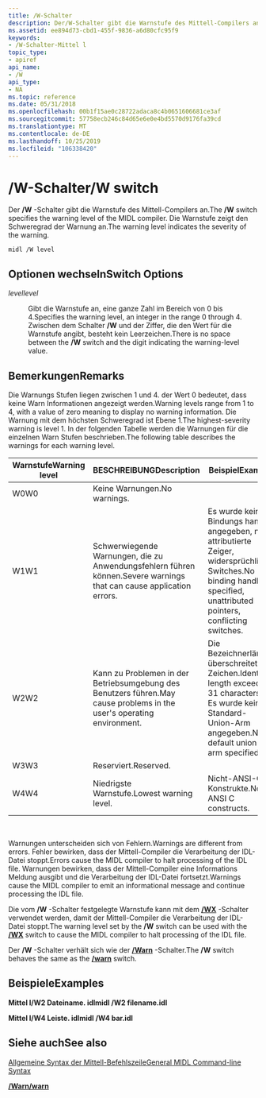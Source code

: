 ```yaml
---
title: /W-Schalter
description: Der/W-Schalter gibt die Warnstufe des Mittell-Compilers an. Die Warnstufe zeigt den Schweregrad der Warnung an.
ms.assetid: ee894d73-cbd1-455f-9836-a6d80cfc95f9
keywords:
- /W-Schalter-Mittel l
topic_type:
- apiref
api_name:
- /W
api_type:
- NA
ms.topic: reference
ms.date: 05/31/2018
ms.openlocfilehash: 00b1f15ae0c28722adaca8c4b0651606681ce3af
ms.sourcegitcommit: 57758ecb246c84d65e6e0e4bd5570d9176fa39cd
ms.translationtype: MT
ms.contentlocale: de-DE
ms.lasthandoff: 10/25/2019
ms.locfileid: "106338420"
---
```

# <a name="w-switch"></a><span data-ttu-id="86e07-105">/W-Schalter</span><span class="sxs-lookup"><span data-stu-id="86e07-105">/W switch</span></span>

<span data-ttu-id="86e07-106">Der **/W** -Schalter gibt die Warnstufe des Mittell-Compilers an.</span><span class="sxs-lookup"><span data-stu-id="86e07-106">The **/W** switch specifies the warning level of the MIDL compiler.</span></span> <span data-ttu-id="86e07-107">Die Warnstufe zeigt den Schweregrad der Warnung an.</span><span class="sxs-lookup"><span data-stu-id="86e07-107">The warning level indicates the severity of the warning.</span></span>

``` syntax
midl /W level
```

## <a name="switch-options"></a><span data-ttu-id="86e07-108">Optionen wechseln</span><span class="sxs-lookup"><span data-stu-id="86e07-108">Switch Options</span></span>

<dl> <dt>

<span data-ttu-id="86e07-109">*level*</span><span class="sxs-lookup"><span data-stu-id="86e07-109">*level*</span></span> 
</dt> <dd>

<span data-ttu-id="86e07-110">Gibt die Warnstufe an, eine ganze Zahl im Bereich von 0 bis 4.</span><span class="sxs-lookup"><span data-stu-id="86e07-110">Specifies the warning level, an integer in the range 0 through 4.</span></span> <span data-ttu-id="86e07-111">Zwischen dem Schalter **/W** und der Ziffer, die den Wert für die Warnstufe angibt, besteht kein Leerzeichen.</span><span class="sxs-lookup"><span data-stu-id="86e07-111">There is no space between the **/W** switch and the digit indicating the warning-level value.</span></span>

</dd> </dl>

## <a name="remarks"></a><span data-ttu-id="86e07-112">Bemerkungen</span><span class="sxs-lookup"><span data-stu-id="86e07-112">Remarks</span></span>

<span data-ttu-id="86e07-113">Die Warnungs Stufen liegen zwischen 1 und 4. der Wert 0 bedeutet, dass keine Warn Informationen angezeigt werden.</span><span class="sxs-lookup"><span data-stu-id="86e07-113">Warning levels range from 1 to 4, with a value of zero meaning to display no warning information.</span></span> <span data-ttu-id="86e07-114">Die Warnung mit dem höchsten Schweregrad ist Ebene 1.</span><span class="sxs-lookup"><span data-stu-id="86e07-114">The highest-severity warning is level 1.</span></span> <span data-ttu-id="86e07-115">In der folgenden Tabelle werden die Warnungen für die einzelnen Warn Stufen beschrieben.</span><span class="sxs-lookup"><span data-stu-id="86e07-115">The following table describes the warnings for each warning level.</span></span>



| <span data-ttu-id="86e07-116">Warnstufe</span><span class="sxs-lookup"><span data-stu-id="86e07-116">Warning level</span></span> | <span data-ttu-id="86e07-117">BESCHREIBUNG</span><span class="sxs-lookup"><span data-stu-id="86e07-117">Description</span></span>                                             | <span data-ttu-id="86e07-118">Beispiel</span><span class="sxs-lookup"><span data-stu-id="86e07-118">Example</span></span>                                                                   |
|---------------|---------------------------------------------------------|---------------------------------------------------------------------------|
| <span data-ttu-id="86e07-119">W0</span><span class="sxs-lookup"><span data-stu-id="86e07-119">W0</span></span>            | <span data-ttu-id="86e07-120">Keine Warnungen.</span><span class="sxs-lookup"><span data-stu-id="86e07-120">No warnings.</span></span>                                            |                                                                           |
| <span data-ttu-id="86e07-121">W1</span><span class="sxs-lookup"><span data-stu-id="86e07-121">W1</span></span>            | <span data-ttu-id="86e07-122">Schwerwiegende Warnungen, die zu Anwendungsfehlern führen können.</span><span class="sxs-lookup"><span data-stu-id="86e07-122">Severe warnings that can cause application errors.</span></span>      | <span data-ttu-id="86e07-123">Es wurde kein Bindungs handle angegeben, nicht attributierte Zeiger, widersprüchliche Switches.</span><span class="sxs-lookup"><span data-stu-id="86e07-123">No binding handle specified, unattributed pointers, conflicting switches.</span></span> |
| <span data-ttu-id="86e07-124">W2</span><span class="sxs-lookup"><span data-stu-id="86e07-124">W2</span></span>            | <span data-ttu-id="86e07-125">Kann zu Problemen in der Betriebsumgebung des Benutzers führen.</span><span class="sxs-lookup"><span data-stu-id="86e07-125">May cause problems in the user's operating environment.</span></span> | <span data-ttu-id="86e07-126">Die Bezeichnerlänge überschreitet 31 Zeichen.</span><span class="sxs-lookup"><span data-stu-id="86e07-126">Identifier length exceeds 31 characters.</span></span> <span data-ttu-id="86e07-127">Es wurde kein Standard-Union-Arm angegeben.</span><span class="sxs-lookup"><span data-stu-id="86e07-127">No default union arm specified.</span></span>  |
| <span data-ttu-id="86e07-128">W3</span><span class="sxs-lookup"><span data-stu-id="86e07-128">W3</span></span>            | <span data-ttu-id="86e07-129">Reserviert.</span><span class="sxs-lookup"><span data-stu-id="86e07-129">Reserved.</span></span>                                               |                                                                           |
| <span data-ttu-id="86e07-130">W4</span><span class="sxs-lookup"><span data-stu-id="86e07-130">W4</span></span>            | <span data-ttu-id="86e07-131">Niedrigste Warnstufe.</span><span class="sxs-lookup"><span data-stu-id="86e07-131">Lowest warning level.</span></span>                                   | <span data-ttu-id="86e07-132">Nicht-ANSI-C-Konstrukte.</span><span class="sxs-lookup"><span data-stu-id="86e07-132">Non-ANSI C constructs.</span></span>                                                    |



 

<span data-ttu-id="86e07-133">Warnungen unterscheiden sich von Fehlern.</span><span class="sxs-lookup"><span data-stu-id="86e07-133">Warnings are different from errors.</span></span> <span data-ttu-id="86e07-134">Fehler bewirken, dass der Mittell-Compiler die Verarbeitung der IDL-Datei stoppt.</span><span class="sxs-lookup"><span data-stu-id="86e07-134">Errors cause the MIDL compiler to halt processing of the IDL file.</span></span> <span data-ttu-id="86e07-135">Warnungen bewirken, dass der Mittell-Compiler eine Informations Meldung ausgibt und die Verarbeitung der IDL-Datei fortsetzt.</span><span class="sxs-lookup"><span data-stu-id="86e07-135">Warnings cause the MIDL compiler to emit an informational message and continue processing the IDL file.</span></span>

<span data-ttu-id="86e07-136">Die vom **/W** -Schalter festgelegte Warnstufe kann mit dem [**/WX**](-wx.md) -Schalter verwendet werden, damit der Mittell-Compiler die Verarbeitung der IDL-Datei stoppt.</span><span class="sxs-lookup"><span data-stu-id="86e07-136">The warning level set by the **/W** switch can be used with the [**/WX**](-wx.md) switch to cause the MIDL compiler to halt processing of the IDL file.</span></span>

<span data-ttu-id="86e07-137">Der **/W** -Schalter verhält sich wie der [**/Warn**](-warn.md) -Schalter.</span><span class="sxs-lookup"><span data-stu-id="86e07-137">The **/W** switch behaves the same as the [**/warn**](-warn.md) switch.</span></span>

## <a name="examples"></a><span data-ttu-id="86e07-138">Beispiele</span><span class="sxs-lookup"><span data-stu-id="86e07-138">Examples</span></span>

<span data-ttu-id="86e07-139">**Mittel l/W2 Dateiname. idl**</span><span class="sxs-lookup"><span data-stu-id="86e07-139">**midl /W2 filename.idl**</span></span>

<span data-ttu-id="86e07-140">**Mittel l/W4 Leiste. idl**</span><span class="sxs-lookup"><span data-stu-id="86e07-140">**midl /W4 bar.idl**</span></span>

## <a name="see-also"></a><span data-ttu-id="86e07-141">Siehe auch</span><span class="sxs-lookup"><span data-stu-id="86e07-141">See also</span></span>

<dl> <dt>

[<span data-ttu-id="86e07-142">Allgemeine Syntax der Mittell-Befehlszeile</span><span class="sxs-lookup"><span data-stu-id="86e07-142">General MIDL Command-line Syntax</span></span>](general-midl-command-line-syntax.md)
</dt> <dt>

[<span data-ttu-id="86e07-143">**/Warn**</span><span class="sxs-lookup"><span data-stu-id="86e07-143">**/warn**</span></span>](-warn.md)
</dt> </dl>

 

 





